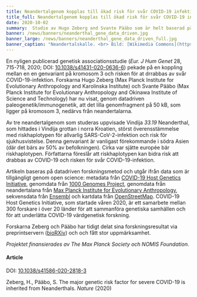 ```yaml
---
title: Neandertalgenom kopplas till ökad risk för svår COVID-19 infektion i studie med datadriven forskningsmetod # short
title_full: Neandertalgenom kopplas till ökad risk för svår COVID-19 infektion i studie med datadriven forskningsmetod # long
date: 2020-10-02
summary:  Studie av Hugo Zeberg and Svante Pääbo som är helt baserad på öppen data publiceras med fri tillgång i Nature.
banner: /news/banners/neanderthal_gene_data_driven.jpg
banner_large: /news/banners/neanderthal_gene_data_driven_full.jpg
banner_caption: "Neandertalskalle. <br> Bild: [Wikimedia Commons](https://commons.wikimedia.org/wiki/File:Homo_sapiens_neanderthalensis.jpg)."
---
```

En nyligen  publicerad genetisk associationsstudie (*Eur. J Hum Genet* 28, 715-718, 2020; DOI: [10.1038/s41431-020-0636-6](https://doi.org/10.1038/s41431-020-0636-6)) pekade på en koppling mellan en en genvariant på kromosom 3 och risken för at drrabbas av svår COVID-19-infektion. Forskarna Hugo Zeberg (Max Planck Institute for Evolutionary Anthropology and Karolinska Institute) och Svante Pääbo (Max Planck Institute for Evolutionary Anthropology and Okinawa Institute of Science and Technology) har nu visat, genom datadriven paleogenetik/immunogenetik, att det lilla genomfragment på 50 kB, som ligger på kromosom 3, nedärvs från neandertalarna.

Av tre neandertalgenom som studeras uppvisade Vindija *33.19* Neanderthal, som hittades i Vindija grottan i norra Kroatien, störst överensstämmelse med riskhaplotypen för allvarlig SARS-CoV-2-infektion och risk för sjukhusvistelse. Denna genvariant är vanligast förekommande i södra Asien (där det bärs av 50% av befolkningen). Cirka var sjätte europée bär riskhaplotypen. Författarna föreslår att riskhaplotypen kan bidra risk att drabbas av COVID-19  och risken för svår COVID-19-infektion.

Artikeln baseras på datadriven forskningsmetod och utgår ifrån data som är tillgängligt genom open science: metadata från [COVID-19 Host Genetics Initiative](http://www.covid19hg.org/), genomdata från [1000 Genomes Project](https://www.internationalgenome.org/), genomdata från neandertalana från [Max Planck Institute for Evolutionary Anthropology](http://cdna.eva.mpg.de/neandertal/), sekvensdata från [Ensembl](https://www.ensembl.org/) och kartdata från [OpenStreetMap](https://www.openstreetmap.org). COVID-19 Host Genetics Initiative, som startade våren 2020, är ​​ett samarbete mellan 300 forskare i över 20 länder för att sammanföra genetiska samhällen och för att underlätta COVID-19 värdgenetisk forskning.

Forskarna Zeberg och Pääbo har tidigt delat sina forskningsresultat via preprintservern ([bioRXiv](https://www.biorxiv.org/)) och och fått stor uppmärksamhet.

*Projektet finansierades av The Max Planck Society och NOMIS Foundation.*

#### Article

DOI: [10.1038/s41586-020-2818-3](https://doi.org/10.1038/s41586-020-2818-3)

Zeberg, H., Pääbo, S. The major genetic risk factor for severe COVID-19 is inherited from Neanderthals. *Nature* (2020)
